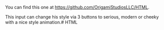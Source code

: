 You can find this one at https://github.com/OrigamiStudiosLLC/HTML.

This input can change his style via 3 buttons to serious, modern or cheeky with a nice style animation.# HTML
